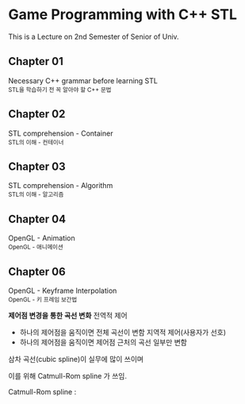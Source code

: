 Game Programming with C++ STL
============================
This is a Lecture on 2nd Semester of Senior of Univ.

Chapter 01
----------
Necessary C++ grammar before learning STL<br>
<sub>STL을 학습하기 전 꼭 알아야 할 C++ 문법</sub>

Chapter 02
----------
STL comprehension - Container<br>
<sub>STL의 이해 - 컨테이너</sub>

Chapter 03
----------
STL comprehension - Algorithm<br>
<sub>STL의 이해 - 알고리즘</sub>

Chapter 04
----------
OpenGL - Animation<br>
<sub>OpenGL - 애니메이션</sub>

Chapter 06
----------
OpenGL - Keyframe Interpolation<br>
<sub>OpenGL - 키 프레임 보간법</sub>

**제어점 변경을 통한 곡선 변화**
전역적 제어
- 하나의 제어점을 움직이면 전체 곡선이 변함
지역적 제어(사용자가 선호)
- 하나의 제어점을 움직이면 제어점 근처의 곡선 일부만 변함

삼차 곡선(cubic spline)이 실무에 많이 쓰이며

이를 위해 Catmull-Rom spline 가 쓰임.

Catmull-Rom spline : 

